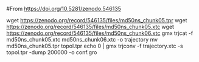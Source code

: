 #From https://doi.org/10.5281/zenodo.546135

wget https://zenodo.org/record/546135/files/md50ns_chunk05.tpr
wget https://zenodo.org/record/546135/files/md50ns_chunk05.xtc
wget https://zenodo.org/record/546135/files/md50ns_chunk06.xtc
gmx trjcat -f md50ns_chunk05.xtc md50ns_chunk06.xtc -o trajectory
mv md50ns_chunk05.tpr topol.tpr
echo 0 | gmx trjconv -f trajectory.xtc -s topol.tpr -dump 200000 -o conf.gro
